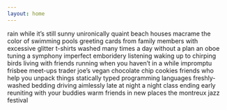 ```yaml
---
layout: home
---
```

<span>
rain while it’s still sunny
</span>

<span>
unironically quaint beach houses
</span>

<span>
macrame
</span>

<span>
the color of swimming pools
</span>

<span>
greeting cards from family members with excessive glitter
</span>

<span>
t-shirts washed many times
</span>

<span>
a day without a plan
</span>

<span>
an oboe tuning a symphony
</span>

<span>
imperfect emboridery
</span>

<span>
listening
</span>

<span>
waking up to chirping birds
</span>

<span>
living with friends
</span>

<span>
running when you haven’t in a while
</span>

<span>
impromptu frisbee meet-ups
</span>

<span>
trader joe’s vegan chocolate chip cookies
</span>

<span>
friends who help you unpack things
</span>

<span>
statically typed programming languages
</span>

<span>
freshly-washed bedding
</span>

<span>
driving aimlessly late at night
</span>

<span>
a night class ending early
</span>

<span>
reuniting with your buddies
</span>

<span>
warm friends in new places
</span>

<span>
the montreux jazz festival
</span>

